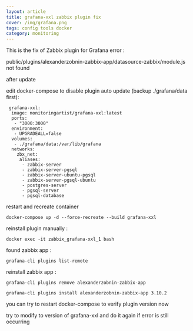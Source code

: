 ```yaml
---
layout: article
title: grafana-xxl zabbix plugin fix
cover: /img/grafana.png
tags: config tools docker
category: monitoring
---
```


This is the fix of Zabbix plugin for Grafana error :

public/plugins/alexanderzobnin-zabbix-app/datasource-zabbix/module.js not found

after update

edit docker-compose to disable plugin auto update (backup ./grafana/data first):

```
 grafana-xxl:
  image: monitoringartist/grafana-xxl:latest
  ports:
   - "3000:3000"
  environment:
   - UPGRADEALL=false
  volumes:
   - ./grafana/data:/var/lib/grafana
  networks:
    zbx_net:
     aliases:
      - zabbix-server
      - zabbix-server-pgsql
      - zabbix-server-ubuntu-pgsql
      - zabbix-server-pgsql-ubuntu
      - postgres-server
      - pgsql-server
      - pgsql-database
```

restart and recreate container

```
docker-compose up -d --force-recreate --build grafana-xxl
```

reinstall plugin manually :

```
docker exec -it zabbix_grafana-xxl_1 bash
```

found zabbix app :

```
grafana-cli plugins list-remote
```

reinstall zabbix app :

```
grafana-cli plugins remove alexanderzobnin-zabbix-app

grafana-cli plugins install alexanderzobnin-zabbix-app 3.10.2
```

you can try to restart docker-compose to verify plugin version now

try to modify to version of grafana-xxl and do it again if error is still occurring
